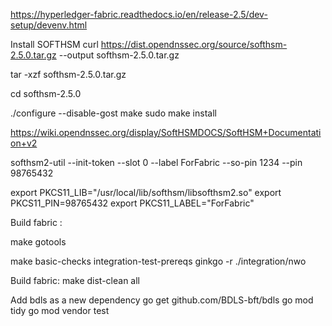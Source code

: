 https://hyperledger-fabric.readthedocs.io/en/release-2.5/dev-setup/devenv.html

Install SOFTHSM 
curl https://dist.opendnssec.org/source/softhsm-2.5.0.tar.gz --output softhsm-2.5.0.tar.gz

tar -xzf softhsm-2.5.0.tar.gz

cd  softhsm-2.5.0

./configure --disable-gost
make
sudo make install

https://wiki.opendnssec.org/display/SoftHSMDOCS/SoftHSM+Documentation+v2

softhsm2-util --init-token --slot 0 --label ForFabric --so-pin 1234 --pin 98765432

export PKCS11_LIB="/usr/local/lib/softhsm/libsofthsm2.so"
export PKCS11_PIN=98765432
export PKCS11_LABEL="ForFabric"

Build fabric :

make gotools


make basic-checks integration-test-prereqs
ginkgo -r ./integration/nwo

Build fabric:
make dist-clean all

Add bdls as a new dependency
go get github.com/BDLS-bft/bdls
go mod tidy
go mod vendor
test